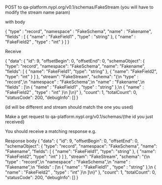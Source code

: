 POST to qa-platform.nypl.org/v0.1/schemas/FakeStream  (you will have to modify the stream name param)

with body

{
   "type" : "record",
   "namespace" : "FakeSchema",
   "name" : "Fakename",
   "fields" : [
      { "name" : "FakeField1" , "type" : "string" },
      { "name" : "FakeField2" , "type" : "int" }
   ]
}


Receive

{
  "data": {
    "id": 9,
    "offsetBegin": 0,
    "offsetEnd": 0,
    "schemaObject": {
      "type": "record",
      "namespace": "FakeSchema",
      "name": "Fakename",
      "fields": [
        {
          "name": "FakeField1",
          "type": "string"
        },
        {
          "name": "FakeField2",
          "type": "int"
        }
      ]
    },
    "stream": "FakeStream",
    "schema": "{\n   \"type\" : \"record\",\n   \"namespace\" : \"FakeSchema\",\n   \"name\" : \"Fakename\",\n   \"fields\" : [\n      { \"name\" : \"FakeField1\" , \"type\" : \"string\" },\n      { \"name\" : \"FakeField2\" , \"type\" : \"int\" }\n   ]\n}"
  },
  "count": 1,
  "totalCount": 0,
  "statusCode": 200,
  "debugInfo": []
}

(id will be different and stream should match the one you used)

Make a get request to qa-platform.nypl.org/v0.1/schemas/{the id you just received}

You should receive a matching response e.g.


Response body
{
"data": {
  "id": 9,
  "offsetBegin": 0,
  "offsetEnd": 0,
  "schemaObject": {
    "type": "record",
    "namespace": "FakeSchema",
    "name": "Fakename",
    "fields": [
      {
        "name": "FakeField1",
        "type": "string"
      },
      {
        "name": "FakeField2",
        "type": "int"
      }
    ]
  },
  "stream": "FakeStream",
  "schema": "{\n   \"type\" : \"record\",\n   \"namespace\" : \"FakeSchema\",\n   \"name\" : \"Fakename\",\n   \"fields\" : [\n      { \"name\" : \"FakeField1\" , \"type\" : \"string\" },\n      { \"name\" : \"FakeField2\" , \"type\" : \"int\" }\n   ]\n}"
},
"count": 1,
"totalCount": 0,
"statusCode": 200,
"debugInfo": []
} 
